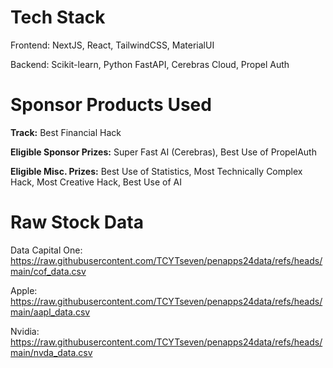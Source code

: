 # Tech Stack
Frontend: NextJS, React, TailwindCSS, MaterialUI 

Backend: Scikit-learn, Python FastAPI, Cerebras Cloud, Propel Auth

# Sponsor Products Used
**Track:** Best Financial Hack

**Eligible Sponsor Prizes:** Super Fast AI (Cerebras), Best Use of PropelAuth

**Eligible Misc. Prizes:** Best Use of Statistics, Most Technically Complex Hack, Most Creative Hack, Best Use of AI 

# Raw Stock Data
Data Capital One: https://raw.githubusercontent.com/TCYTseven/penapps24data/refs/heads/main/cof_data.csv

Apple:  https://raw.githubusercontent.com/TCYTseven/penapps24data/refs/heads/main/aapl_data.csv

Nvidia: https://raw.githubusercontent.com/TCYTseven/penapps24data/refs/heads/main/nvda_data.csv 
